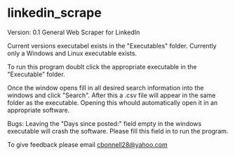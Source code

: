 # linkedin_scrape
Version: 0.1
General Web Scraper for LinkedIn

Current versions executabel exists in the "Executables" folder. Currently only a Windows and Linux executable exists.

To run this program doublt click the appropriate executable in the "Executable" folder.

Once the window opens fill in all desired search information into the windows and click "Search".
After this a .csv file will appear in the same folder as the executable. Opening this whould automatically open it in an appropriate software.

Bugs: Leaving the "Days since posted:" field empty in the windows executable will crash the software. Please fill this field in to run the program.

To give feedback please email cbonnell28@yahoo.com
